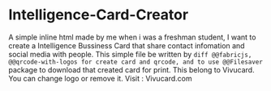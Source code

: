 # Intelligence-Card-Creator

A simple inline html made by me when i was a freshman student, I want to create a Intelligence Bussiness Card that share contact infomation and social media with people. This simple file be written by ```diff @@fabricjs, @@qrcode-with-logos for create card and qrcode, and to use @@Filesaver ``` package to download that created card for print. This belong to Vivucard. You can change logo or remove it. Visit : Vivucard.com
